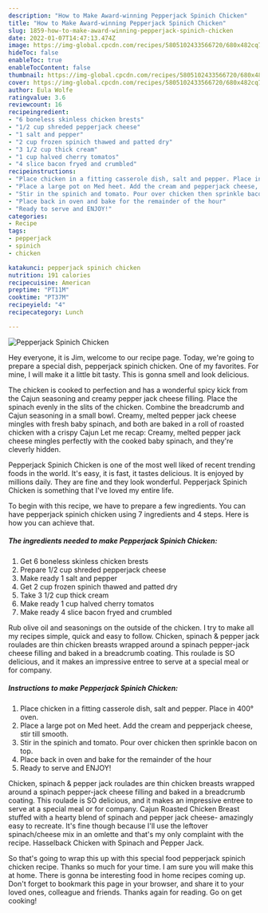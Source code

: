 ```yaml
---
description: "How to Make Award-winning Pepperjack Spinich Chicken"
title: "How to Make Award-winning Pepperjack Spinich Chicken"
slug: 1859-how-to-make-award-winning-pepperjack-spinich-chicken
date: 2022-01-07T14:47:13.474Z
image: https://img-global.cpcdn.com/recipes/5805102433566720/680x482cq70/pepperjack-spinich-chicken-recipe-main-photo.jpg
hideToc: false
enableToc: true
enableTocContent: false
thumbnail: https://img-global.cpcdn.com/recipes/5805102433566720/680x482cq70/pepperjack-spinich-chicken-recipe-main-photo.jpg
cover: https://img-global.cpcdn.com/recipes/5805102433566720/680x482cq70/pepperjack-spinich-chicken-recipe-main-photo.jpg
author: Eula Wolfe
ratingvalue: 3.6
reviewcount: 16
recipeingredient:
- "6 boneless skinless chicken brests"
- "1/2 cup shreded pepperjack cheese"
- "1 salt and pepper"
- "2 cup frozen spinich thawed and patted dry"
- "3 1/2 cup thick cream"
- "1 cup halved cherry tomatos"
- "4 slice bacon fryed and crumbled"
recipeinstructions:
- "Place chicken in a fitting casserole dish, salt and pepper. Place in 400° oven."
- "Place a large pot on Med heet. Add the cream and pepperjack cheese, stir till smooth."
- "Stir in the spinich and tomato. Pour over chicken then sprinkle bacon on top."
- "Place back in oven and bake for the remainder of the hour"
- "Ready to serve and ENJOY!"
categories:
- Recipe
tags:
- pepperjack
- spinich
- chicken

katakunci: pepperjack spinich chicken 
nutrition: 191 calories
recipecuisine: American
preptime: "PT11M"
cooktime: "PT37M"
recipeyield: "4"
recipecategory: Lunch

---
```



![Pepperjack Spinich Chicken](https://img-global.cpcdn.com/recipes/5805102433566720/680x482cq70/pepperjack-spinich-chicken-recipe-main-photo.jpg)

Hey everyone, it is Jim, welcome to our recipe page. Today, we're going to prepare a special dish, pepperjack spinich chicken. One of my favorites. For mine, I will make it a little bit tasty. This is gonna smell and look delicious.

The chicken is cooked to perfection and has a wonderful spicy kick from the Cajun seasoning and creamy pepper jack cheese filling. Place the spinach evenly in the slits of the chicken. Combine the breadcrumb and Cajun seasoning in a small bowl. Creamy, melted pepper jack cheese mingles with fresh baby spinach, and both are baked in a roll of roasted chicken with a crispy Cajun Let me recap: Creamy, melted pepper jack cheese mingles perfectly with the cooked baby spinach, and they&#39;re cleverly hidden.

Pepperjack Spinich Chicken is one of the most well liked of recent trending foods in the world. It's easy, it is fast, it tastes delicious. It is enjoyed by millions daily. They are fine and they look wonderful. Pepperjack Spinich Chicken is something that I've loved my entire life.


To begin with this recipe, we have to prepare a few ingredients. You can have pepperjack spinich chicken using 7 ingredients and 4 steps. Here is how you can achieve that.

<!--inarticleads1-->

##### The ingredients needed to make Pepperjack Spinich Chicken:

1. Get 6 boneless skinless chicken brests
1. Prepare 1/2 cup shreded pepperjack cheese
1. Make ready 1 salt and pepper
1. Get 2 cup frozen spinich thawed and patted dry
1. Take 3 1/2 cup thick cream
1. Make ready 1 cup halved cherry tomatos
1. Make ready 4 slice bacon fryed and crumbled


Rub olive oil and seasonings on the outside of the chicken. I try to make all my recipes simple, quick and easy to follow. Chicken, spinach &amp; pepper jack roulades are thin chicken breasts wrapped around a spinach pepper-jack cheese filling and baked in a breadcrumb coating. This roulade is SO delicious, and it makes an impressive entree to serve at a special meal or for company. 

<!--inarticleads2-->

##### Instructions to make Pepperjack Spinich Chicken:

1. Place chicken in a fitting casserole dish, salt and pepper. Place in 400° oven.
1. Place a large pot on Med heet. Add the cream and pepperjack cheese, stir till smooth.
1. Stir in the spinich and tomato. Pour over chicken then sprinkle bacon on top.
1. Place back in oven and bake for the remainder of the hour
1. Ready to serve and ENJOY!

Chicken, spinach &amp; pepper jack roulades are thin chicken breasts wrapped around a spinach pepper-jack cheese filling and baked in a breadcrumb coating. This roulade is SO delicious, and it makes an impressive entree to serve at a special meal or for company. Cajun Roasted Chicken Breast stuffed with a hearty blend of spinach and pepper jack cheese- amazingly easy to recreate. It&#39;s fine though because I&#39;ll use the leftover spinach/cheese mix in an omlette and that&#39;s my only complaint with the recipe. Hasselback Chicken with Spinach and Pepper Jack. 

So that's going to wrap this up with this special food pepperjack spinich chicken recipe. Thanks so much for your time. I am sure you will make this at home. There is gonna be interesting food in home recipes coming up. Don't forget to bookmark this page in your browser, and share it to your loved ones, colleague and friends. Thanks again for reading. Go on get cooking!

